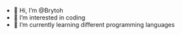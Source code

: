 - 👋 Hi, I’m @Brytoh
- 👀 I’m interested in coding 
- 🌱 I’m currently learning different programming languages 

<!---
Brytoh/Brytoh is a ✨ special ✨ repository because its `README.md` (this file) appears on your GitHub profile.
You can click the Preview link to take a look at your changes.
--->
